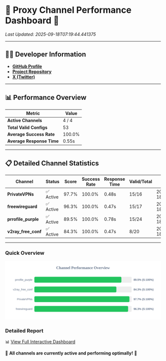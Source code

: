 # 🌟 Proxy Channel Performance Dashboard 🌟

_Last Updated: 2025-09-18T07:19:44.441375_

---

## 👩‍💻 Developer Information

- **[GitHub Profile](https://github.com/4n0nymou3)**  
- **[Project Repository](https://github.com/4n0nymou3/multi-proxy-config-fetcher)**  
- **[X (Twitter)](https://x.com/4n0nymou3)**  

---

## 📊 Performance Overview

| Metric                | Value       |
|-----------------------|-------------|
| **Active Channels**   | 4 / 4       |
| **Total Valid Configs** | 53          |
| **Average Success Rate** | 100.0%      |
| **Average Response Time** | 0.55s       |

---

## 📋 Detailed Channel Statistics

| Channel          | Status     | Score  | Success Rate | Response Time | Valid/Total | Last Success               |
|------------------|------------|--------|--------------|---------------|-------------|----------------------------|
| **PrivateVPNs**  | ✅ Active  | 97.7%  | 100.0% | 0.48s         | 15/16       | 2025-09-18T07:19:43.940334 |
| **freewireguard**  | ✅ Active  | 96.3%  | 100.0% | 0.47s         | 15/17       | 2025-09-18T07:19:44.439648 |
| **prrofile_purple**  | ✅ Active  | 89.5%  | 100.0% | 0.78s         | 15/24       | 2025-09-18T07:19:42.912022 |
| **v2ray_free_conf**  | ✅ Active  | 84.3%  | 100.0% | 0.47s         | 8/20       | 2025-09-18T07:19:43.427545 |

---

### Quick Overview
<div align="center">
  <a href="https://raw.githubusercontent.com/nullluser/NullRepo/refs/heads/main/assets/channel_stats_chart.svg">
    <img src="https://raw.githubusercontent.com/nullluser/NullRepo/refs/heads/main/assets/channel_stats_chart.svg" alt="Source Performance Statistics" width="800">
  </a>
</div>

### Detailed Report
📊 [View Full Interactive Dashboard](https://htmlpreview.github.io/?https://github.com/nullluser/NullRepo/blob/main/assets/performance_report.html)

🎉 **All channels are currently active and performing optimally!** 🎉
